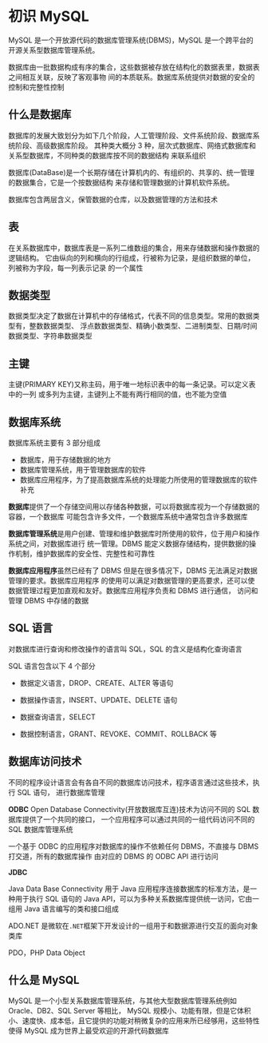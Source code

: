 # 初识 MySQL

MySQL 是一个开放源代码的数据库管理系统(DBMS)，MySQL 是一个跨平台的开源关系型数据库管理系统。

数据库由一批数据构成有序的集合，这些数据被存放在结构化的数据表里，数据表之间相互关联，反映了客观事物
间的本质联系。数据库系统提供对数据的安全的控制和完整性控制

## 什么是数据库

数据库的发展大致划分为如下几个阶段，人工管理阶段、文件系统阶段、数据库系统阶段、高级数据库阶段。
其种类大概分 3 种，层次式数据库、网络式数据库和关系型数据库，不同种类的数据库按不同的数据结构
来联系组织

数据库(DataBase)是一个长期存储在计算机内的、有组织的、共享的、统一管理的数据集合，它是一个按数据结构
来存储和管理数据的计算机软件系统。

数据库包含两层含义，保管数据的仓库，以及数据管理的方法和技术

## 表

在关系数据库中，数据库表是一系列二维数组的集合，用来存储数据和操作数据的逻辑结构。
它由纵向的列和横向的行组成，行被称为记录，是组织数据的单位，列被称为字段，每一列表示记录
的一个属性

## 数据类型

数据类型决定了数据在计算机中的存储格式，代表不同的信息类型。常用的数据类型有，整数数据类型、
浮点数数据类型、精确小数类型、二进制类型、日期/时间数据类型、字符串数据类型

## 主键

主键(PRIMARY KEY)又称主码，用于唯一地标识表中的每一条记录。可以定义表中的一列
或多列为主键，主键列上不能有两行相同的值，也不能为空值

## 数据库系统

数据库系统主要有 3 部分组成

- 数据库，用于存储数据的地方
- 数据库管理系统，用于管理数据库的软件
- 数据库应用程序，为了提高数据库系统的处理能力所使用的管理数据库的软件补充

**数据库**提供了一个存储空间用以存储各种数据，可以将数据库视为一个存储数据的容器，一个数据库
可能包含许多文件，一个数据库系统中通常包含许多数据库

**数据库管理系统**是用户创建、管理和维护数据库时所使用的软件，位于用户和操作系统之间，对数据库进行
统一管理。DBMS 能定义数据存储结构，提供数据的操作机制，维护数据库的安全性、完整性和可靠性

**数据库应用程序**虽然已经有了 DBMS 但是在很多情况下，DBMS 无法满足对数据管理的要求。数据库应用程序
的使用可以满足对数据管理的更高要求，还可以使数据管理过程更加直观和友好。数据库应用程序负责和 DBMS 进行通信，
访问和管理 DBMS 中存储的数据

## SQL 语言

对数据库进行查询和修改操作的语言叫 SQL，SQL 的含义是结构化查询语言

SQL 语言包含以下 4 个部分

- 数据定义语言，DROP、CREATE、ALTER 等语句

- 数据操作语言，INSERT、UPDATE、DELETE 语句

- 数据查询语言，SELECT

- 数据控制语言，GRANT、REVOKE、COMMIT、ROLLBACK 等

## 数据库访问技术

不同的程序设计语言会有各自不同的数据库访问技术，程序语言通过这些技术，执行 SQL 语句，
进行数据库管理

**ODBC**
Open Database Connectivity(开放数据库互连)技术为访问不同的 SQL 数据库提供了一个共同的接口，
一个应用程序可以通过共同的一组代码访问不同的 SQL 数据库管理系统

一个基于 ODBC 的应用程序对数据库的操作不依赖任何 DBMS，不直接与 DBMS 打交道，所有的数据库操作
由对应的 DBMS 的 ODBC API 进行访问

**JDBC**

Java Data Base Connectivity 用于 Java 应用程序连接数据库的标准方法，是一种用于执行 SQL 语句的
Java API，可以为多种关系数据库提供统一访问，它由一组用 Java 语言编写的类和接口组成

ADO.NET 是微软在`.NET`框架下开发设计的一组用于和数据源进行交互的面向对象类库

PDO，PHP Data Object

## 什么是 MySQL

MySQL 是一个小型关系数据库管理系统，与其他大型数据库管理系统例如 Oracle、DB2、SQL Server 等相比，
MySQL 规模小、功能有限，但是它体积小、速度快、成本低，且它提供的功能对稍微复杂的应用来所已经够用，这些特性
使得 MySQL 成为世界上最受欢迎的开源代码数据库
